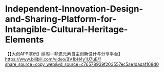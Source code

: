 ﻿# Independent-Innovation-Design-and-Sharing-Platform-for-Intangible-Cultural-Heritage-Elements
【【大创APP演示】绣阁—非遗元素自主创新设计与分享平台】 https://www.bilibili.com/video/BV1bH4y1U7uE/?share_source=copy_web&vd_source=c76578939f203557ec5ae1dadaf108d0
